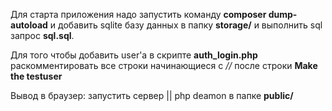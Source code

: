 Для старта приложения надо запустить команду **composer dump-autoload** и добавить sqlite базу данных в папку **storage/** и выполнить sql запрос **sql.sql**.

Для того чтобы добавить user'а в скрипте **auth_login.php** раскомментировать все строки начинающиеся с *//* после строки **Make the testuser**

Вывод в браузер: запустить сервер || php deamon в папке **public/**